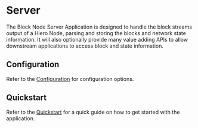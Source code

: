 # Server

The Block Node Server Application is designed to handle the block streams output of a Hiero Node, parsing and storing
the blocks and network state information. It will also optionally provide many value adding APIs to allow downstream
applications to access block and state information.

<More details to come>

## Configuration

Refer to the [Configuration](./configuration.md) for configuration options.

## Quickstart

Refer to the [Quickstart](./quickstart.md) for a quick guide on how to get started with the application.